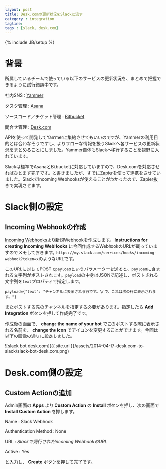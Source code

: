 ```yaml
---
layout: post
title: Desk.comの更新状況をSlackに流す
category : integration
tagline: 
tags : [slack, desk.com]
---
```

{% include JB/setup %}

# 背景

所属しているチームで使っている以下のサービスの更新状況を、まとめて把握できるように試行錯誤中です。

社内SNS
: [Yammer](https://www.yammer.com/)

タスク管理
: [Asana](https://asana.com/)

ソースコード／チケット管理
: [Bitbucket](https://bitbucket.org/)

問合せ管理
: [Desk.com](http://www.desk.com/)

APIを使って開発してYammerに集約させてもいいのですが、Yammerの利用目的とは合わなそうですし、よりフローな情報を扱うSlackへ各サービスの更新状況をまとめることにしました。Yammer自体もSlackへ移行することを視野に入れています。

Slackは標準でAsanaとBitbucketに対応していますので、Desk.comを対応させればひとまず完了です。と書きましたが、すでにZapierを使って連携をさせていました。SlackでIncoming Webhooksが使えることがわかったので、Zapier抜きで実現させます。

# Slack側の設定

## Incoming Webhookの作成

[Incoming Webhooks](https://my.slack.com/services/new/incoming-webhook)より新規Webhookを作成します。 __Instructions for creating Incoming WebHooks__ に今回作成するWebhookのURLが載っていますのでメモしておきます。`https://my.slack.com/services/hooks/incoming-webhook?token=x`のようなURLです。

このURLに対してPOSTで`payload`というパラメーターを送ると、`payload`に含まれる文字列がポストされます。`payload`の中身はJSONで記述し、ポストされる文字列を`text`プロパティで指定します。

	payload={"text": "チャンネルに表示される行です。\nで、これは次の行に表示されます。"}

またポストする先のチャンネルを指定する必要があります。指定したら __Add Integration__ ボタンを押して作成完了です。

作成後の画面で、 __change the name of your bot__ でこのポストする際に表示される名前を、 __change the icon__ でアイコンを変更することができます。今回は以下の画像の通りに設定しました。

![slack bot desk.com]({{ site.url }}/assets/2014-04-17-desk.com-to-slack/slack-bot-desk.com.png)

# Desk.com側の設定

## Custom Actionの追加

Admin画面の __Apps__ より __Custom Action__ の __Install__ ボタンを押し、次の画面で __Install Custom Action__ を押します。



Name
: Slack Webhook

Authentication Method
: None

URL
: _Slackで発行されたIncoming WebhookのURL_

Active
: Yes

と入力し、 __Create__ ボタンを押して完了です。

